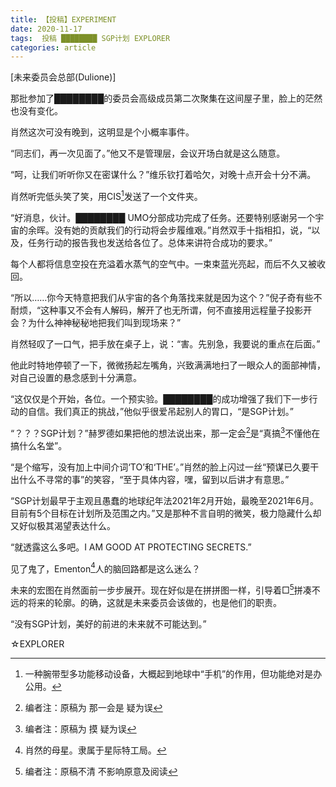 ```yaml
---
title: 【投稿】EXPERIMENT
date: 2020-11-17
tags:  投稿 ████████ SGP计划 EXPLORER
categories: article
---
```


[未来委员会总部(Dulione)]

那批参加了████████的委员会高级成员第二次聚集在这间屋子里，脸上的茫然也没有变化。

肖然这次可没有晚到，这明显是个小概率事件。

“同志们，再一次见面了。”他又不是管理层，会议开场白就是这么随意。

“呵，让我们听听你又在密谋什么？”维乐钦打着哈欠，对晚十点开会十分不满。

肖然听完低头笑了笑，用CIS[^1]发送了一个文件夹。

“好消息，伙计。████████ UMO分部成功完成了任务。还要特别感谢另一个宇宙的余晖。没有她的贡献我们的行动将会步履维艰。”肖然双手十指相扣，说，“以及，任务行动的报告我也发送给各位了。总体来讲符合成功的要求。”

每个人都将信息空投在充溢着水蒸气的空气中。一束束蓝光亮起，而后不久又被收回。

“所以……你今天特意把我们从宇宙的各个角落找来就是因为这个？”倪子奇有些不耐烦，“这种事又不会有人解码，解开了也无所谓，何不直接用远程量子投影开会？为什么神神秘秘地把我们叫到现场来？”

肖然轻叹了一口气，把手放在桌子上，说：“害。先别急，我要说的重点在后面。”

他此时特地停顿了一下，微微扬起左嘴角，兴致满满地扫了一眼众人的面部神情，对自己设置的悬念感到十分满意。

“这仅仅是个开始，各位。一个预实验。████████的成功增强了我们下一步行动的自信。我们真正的挑战，”他似乎很爱吊起别人的胃口，“是SGP计划。”

“？？？SGP计划？”赫罗德如果把他的想法说出来，那一定会[^editor1]是“真搞[^editor2]不懂他在搞什么名堂”。

“是个缩写，没有加上中间介词‘TO’和‘THE’。”肖然的脸上闪过一丝“预谋已久要干出什么不寻常的事”的笑容，“至于具体内容，嘿，留到以后讲才有意思。”

“SGP计划最早于主观且愚蠢的地球纪年法2021年2月开始，最晚至2021年6月。目前有5个目标在计划所及范围之内。”又是那种不言自明的微笑，极力隐藏什么却又好似极其渴望表达什么。

“就透露这么多吧。I AM GOOD AT PROTECTING SECRETS.”

见了鬼了，Ementon[^2]人的脑回路都是这么迷么？



未来的宏图在肖然面前一步步展开。现在好似是在拼拼图一样，引导着□[^editor3]拼凑不远的将来的轮廓。的确，这就是未来委员会该做的，也是他们的职责。

“没有SGP计划，美好的前进的未来就不可能达到。”



☆EXPLORER

[^1]: 一种腕带型多功能移动设备，大概起到地球中“手机”的作用，但功能绝对是办公用。

[^editor1]: 编者注：原稿为 那一会是 疑为误

[^editor2]: 编者注：原稿为 摸 疑为误

[^2]: 肖然的母星。隶属于星际特工局。

[^editor3]: 编者注：原稿不清 不影响原意及阅读


